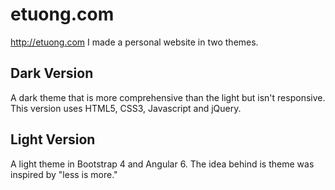 # etuong.com
http://etuong.com I made a personal website in two themes.

## Dark Version
A dark theme that is more comprehensive than the light but isn't responsive. This version uses HTML5, CSS3, Javascript and jQuery.

## Light Version
A light theme in Bootstrap 4 and Angular 6. The idea behind is theme was inspired by "less is more."